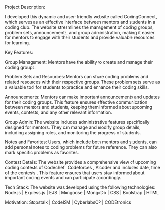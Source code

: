 Project Description:

I developed this dynamic and user-friendly website called CodingConnect, which serves as an effective interface between mentors and students in a coding club. The website streamlines the management of coding groups, problem sets, announcements, and group administration, making it easier for mentors to engage with their students and provide valuable resources for learning.

Key Features:

Group Management: Mentors have the ability to create and manage their coding groups.

Problem Sets and Resources: Mentors can share coding problems and related resources with their respective groups. These problem sets serve as a valuable tool for students to practice and enhance their coding skills.

Announcements: Mentors can make important announcements and updates for their coding groups. This feature ensures effective communication between mentors and students, keeping them informed about upcoming events, contests, and any other relevant information.

Group Admin: The website includes administrative features specifically designed for mentors. They can manage and modify group details, including assigning roles, and monitoring the progress of students.

Notes and Favorites: Users, which include both mentors and students, can add personal notes to coding problems for future reference. They can also mark specific problems as favorites.

Contest Details: The website provides a comprehensive view of upcoming coding contests of Codechef , Codeforces , Atcoder and includes date, time of the contests . This feature ensures that users stay informed about important coding events and can participate accordingly.

Tech Stack:
The website was developed using the following technologies:
Node.js | Express.js | EJS | Mongoose | MongoDb | CSS | Bootstrap | HTML

Motivation: Stopstalk | CodeISM | CyberlabsCP | CODEtronics
